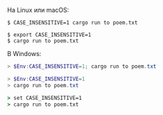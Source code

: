 На Linux или macOS:

```console
$ CASE_INSENSITIVE=1 cargo run to poem.txt
```

```console
$ export CASE_INSENSITIVE=1
$ cargo run to poem.txt
```

В Windows:

```powershell
> $Env:CASE_INSENSITIVE=1; cargo run to poem.txt
```

```powershell
> $Env:CASE_INSENSITIVE=1
> cargo run to poem.txt
```

```cmd
> set CASE_INSENSITIVE=1
> cargo run to poem.txt
```